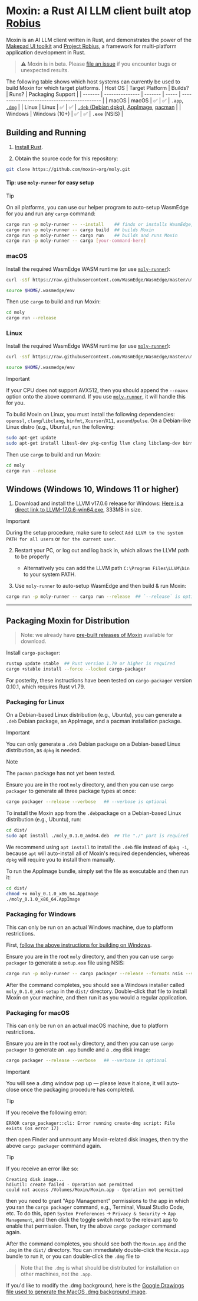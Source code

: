 # Moxin: a Rust AI LLM client built atop [Robius](https://github.com/project-robius)

Moxin is an AI LLM client written in Rust, and demonstrates the power of the [Makepad UI toolkit](https://github.com/makepad/makepad) and [Project Robius](https://github.com/project-robius), a framework for multi-platform application development in Rust.

> ⚠️ Moxin is in beta. Please [file an issue](https://github.com/moxin-org/moly/issues/new) if you encounter bugs or unexpected results.

The following table shows which host systems can currently be used to build Moxin for which target platforms.
| Host OS | Target Platform | Builds? | Runs? | Packaging Support |
| ------- | --------------- | ------- | ----- | -------------------------------------------- |
| macOS | macOS | ✅ | ✅ | `.app`, [`.dmg`] |
| Linux | Linux | ✅ | ✅ | [`.deb` (Debian dpkg)], [AppImage], [pacman] |
| Windows | Windows (10+) | ✅ | ✅ | `.exe` (NSIS) |

## Building and Running

1. [Install Rust](https://www.rust-lang.org/tools/install).

2. Obtain the source code for this repository:

```sh
git clone https://github.com/moxin-org/moly.git
```

#### Tip: use `moly-runner` for easy setup

> [!TIP]
> On all platforms, you can use our helper program to auto-setup WasmEdge for you and run any `cargo` command:
>
> ```sh
> cargo run -p moly-runner -- --install    ## finds or installs WasmEdge, then stops.
> cargo run -p moly-runner -- cargo build  ## builds Moxin
> cargo run -p moly-runner -- cargo run    ## builds and runs Moxin
> cargo run -p moly-runner -- cargo [your-command-here]
> ```

### macOS

Install the required WasmEdge WASM runtime (or use [`moly-runner`](#tip-use-moly-runner-for-easy-setup)):

```sh
curl -sSf https://raw.githubusercontent.com/WasmEdge/WasmEdge/master/utils/install_v2.sh | bash -s -- --version=0.14.0

source $HOME/.wasmedge/env
```

Then use `cargo` to build and run Moxin:

```sh
cd moly
cargo run --release
```

### Linux

Install the required WasmEdge WASM runtime (or use [`moly-runner`](#tip-use-moly-runner-for-easy-setup)):

```sh
curl -sSf https://raw.githubusercontent.com/WasmEdge/WasmEdge/master/utils/install_v2.sh | bash -s -- --version=0.14.0

source $HOME/.wasmedge/env
```

> [!IMPORTANT]
> If your CPU does not support AVX512, then you should append the `--noavx` option onto the above command.
> If you use [`moly-runner`](#tip-use-moly-runner-for-easy-setup), it will handle this for you.

To build Moxin on Linux, you must install the following dependencies:
`openssl`, `clang`/`libclang`, `binfmt`, `Xcursor`/`X11`, `asound`/`pulse`.
On a Debian-like Linux distro (e.g., Ubuntu), run the following:

```sh
sudo apt-get update
sudo apt-get install libssl-dev pkg-config llvm clang libclang-dev binfmt-support libxcursor-dev libx11-dev libasound2-dev libpulse-dev
```

Then use `cargo` to build and run Moxin:

```sh
cd moly
cargo run --release
```

## Windows (Windows 10, Windows 11 or higher)

1.  Download and install the LLVM v17.0.6 release for Windows: [Here is a direct link to LLVM-17.0.6-win64.exe](https://github.com/llvm/llvm-project/releases/download/llvmorg-17.0.6/LLVM-17.0.6-win64.exe), 333MB in size.

> [!IMPORTANT]
> During the setup procedure, make sure to select `Add LLVM to the system PATH for all users` or `for the current user`.

2. Restart your PC, or log out and log back in, which allows the LLVM path to be properly

   - Alternatively you can add the LLVM path `C:\Program Files\LLVM\bin` to your system PATH.

3. Use `moly-runner` to auto-setup WasmEdge and then build & run Moxin:

```sh
cargo run -p moly-runner -- cargo run --release  ## `--release` is optional
```

---

## Packaging Moxin for Distribution

> Note: we already have [pre-built releases of Moxin](https://github.com/moxin-org/moly/releases) available for download.

Install `cargo-packager`:

```sh
rustup update stable  ## Rust version 1.79 or higher is required
cargo +stable install --force --locked cargo-packager
```

For posterity, these instructions have been tested on `cargo-packager` version 0.10.1, which requires Rust v1.79.

### Packaging for Linux

On a Debian-based Linux distribution (e.g., Ubuntu), you can generate a `.deb` Debian package, an AppImage, and a pacman installation package.

> [!IMPORTANT]
> You can only generate a `.deb` Debian package on a Debian-based Linux distribution, as `dpkg` is needed.

> [!NOTE]
> The `pacman` package has not yet been tested.

Ensure you are in the root `moly` directory, and then you can use `cargo packager` to generate all three package types at once:

```sh
cargo packager --release --verbose   ## --verbose is optional
```

To install the Moxin app from the `.deb`package on a Debian-based Linux distribution (e.g., Ubuntu), run:

```sh
cd dist/
sudo apt install ./moly_0.1.0_amd64.deb  ## The "./" part is required
```

We recommend using `apt install` to install the `.deb` file instead of `dpkg -i`, because `apt` will auto-install all of Moxin's required dependencies, whereas `dpkg` will require you to install them manually.

To run the AppImage bundle, simply set the file as executable and then run it:

```sh
cd dist/
chmod +x moly_0.1.0_x86_64.AppImage
./moly_0.1.0_x86_64.AppImage
```

### Packaging for Windows

This can only be run on an actual Windows machine, due to platform restrictions.

First, [follow the above instructions for building on Windows](#windows-windows-10-windows-11-or-higher).

Ensure you are in the root `moly` directory, and then you can use `cargo packager` to generate a `setup.exe` file using NSIS:

```sh
cargo run -p moly-runner -- cargo packager --release --formats nsis --verbose   ## --verbose is optional
```

After the command completes, you should see a Windows installer called `moly_0.1.0_x64-setup` in the `dist/` directory.
Double-click that file to install Moxin on your machine, and then run it as you would a regular application.

### Packaging for macOS

This can only be run on an actual macOS machine, due to platform restrictions.

Ensure you are in the root `moly` directory, and then you can use `cargo packager` to generate an `.app` bundle and a `.dmg` disk image:

```sh
cargo packager --release --verbose   ## --verbose is optional
```

> [!IMPORTANT]
> You will see a .dmg window pop up — please leave it alone, it will auto-close once the packaging procedure has completed.

> [!TIP]
> If you receive the following error:
>
> ```
> ERROR cargo_packager::cli: Error running create-dmg script: File exists (os error 17)
> ```
>
> then open Finder and unmount any Moxin-related disk images, then try the above `cargo packager` command again.

> [!TIP]
> If you receive an error like so:
>
> ```
> Creating disk image...
> hdiutil: create failed - Operation not permitted
> could not access /Volumes/Moxin/Moxin.app - Operation not permitted
> ```
>
> then you need to grant "App Management" permissions to the app in which you ran the `cargo packager` command, e.g., Terminal, Visual Studio Code, etc.
> To do this, open `System Preferences` → `Privacy & Security` → `App Management`,
> and then click the toggle switch next to the relevant app to enable that permission.
> Then, try the above `cargo packager` command again.

After the command completes, you should see both the `Moxin.app` and the `.dmg` in the `dist/` directory.
You can immediately double-click the `Moxin.app` bundle to run it, or you can double-click the `.dmg` file to

> Note that the `.dmg` is what should be distributed for installation on other machines, not the `.app`.

If you'd like to modify the .dmg background, here is the [Google Drawings file used to generate the MacOS .dmg background image](https://docs.google.com/drawings/d/1Uq13nAsCKFrl4s16HeLqpVfQ-vbF7v2Z8HFyqgeyrbE/edit?usp=sharing).

[`.dmg`]: https://support.apple.com/en-gb/guide/mac-help/mh35835/mac
[`.deb` (Debian dpkg)]: https://www.debian.org/doc/manuals/debian-faq/pkg-basics.en.html#package
[AppImage]: https://appimage.org/
[pacman]: https://pacman.archlinux.page/pacman.8.html
